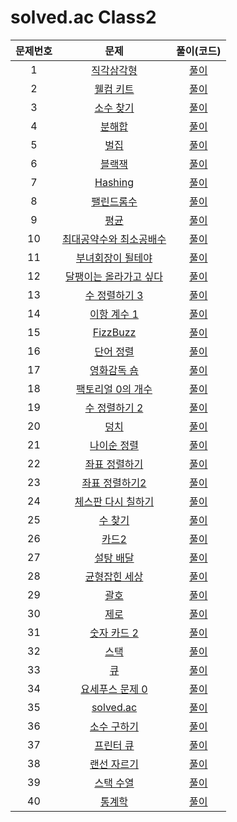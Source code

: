 # solved.ac Class2

| 문제번호 |  문제  | 풀이(코드) |    
|  :---:  | :---: |   :---:  |    
| 1  | [직각삼각형](https://www.acmicpc.net/problem/4153) | [풀이](./4153.py) |    
| 2  | [웰컴 키트](https://www.acmicpc.net/problem/30802) | [풀이](./30802.py) |    
| 3  | [소수 찾기](https://www.acmicpc.net/problem/1978) | [풀이](./1978.py) |    
| 4  | [분해합](https://www.acmicpc.net/problem/2231) | [풀이](./2231.py) |    
| 5  | [벌집](https://www.acmicpc.net/problem/2292) | [풀이](./2292.py) |    
| 6  | [블랙잭](https://www.acmicpc.net/problem/2798) | [풀이](./2798.py) |    
| 7  | [Hashing](https://www.acmicpc.net/problem/15829) | [풀이](./15829.py) |    
| 8  | [팰린드롬수](https://www.acmicpc.net/problem/1259) | [풀이](./1259.py) |    
| 9  | [평균](https://www.acmicpc.net/problem/1546) | [풀이](./1546.py) |    
| 10  | [최대공약수와 최소공배수](https://www.acmicpc.net/problem/2609) | [풀이](./2609.py) |    
| 11  | [부녀회장이 될테야](https://www.acmicpc.net/problem/2775) | [풀이](./2275.py) |    
| 12  | [달팽이는 올라가고 싶다](https://www.acmicpc.net/problem/2869) | [풀이](./2869.py) |    
| 13  | [수 정렬하기 3](https://www.acmicpc.net/problem/10989) | [풀이](./10989.py) |    
| 14  | [이항 계수 1](https://www.acmicpc.net/problem/11050) | [풀이](./11050.py) |    
| 15  | [FizzBuzz](https://www.acmicpc.net/problem/28702) | [풀이](./28702.py) |    
| 16  | [단어 정렬](https://www.acmicpc.net/problem/1181) | [풀이](./1181.py) |    
| 17  | [영화감독 숌](https://www.acmicpc.net/problem/1436) | [풀이]() |    
| 18  | [팩토리얼 0의 개수](https://www.acmicpc.net/problem/1676) | [풀이](./1676.py) |    
| 19  | [수 정렬하기 2](https://www.acmicpc.net/problem/2751) | [풀이](./2751.py) |    
| 20  | [덩치](https://www.acmicpc.net/problem/7568) | [풀이](./7568.py) |    
| 21  | [나이순 정렬](https://www.acmicpc.net/problem/10814) | [풀이](./10814.py) |    
| 22  | [좌표 정렬하기](https://www.acmicpc.net/problem/11650) | [풀이](./11650.py) |    
| 23  | [좌표 정렬하기2](https://www.acmicpc.net/problem/11651) | [풀이](./11651.py) |    
| 24  | [체스판 다시 칠하기](https://www.acmicpc.net/problem/1018) | [풀이]() |    
| 25  | [수 찾기](https://www.acmicpc.net/problem/1920) | [풀이](./1920.py) |    
| 26  | [카드2](https://www.acmicpc.net/problem/2164) | [풀이](./2164.py) |    
| 27  | [설탕 배달](https://www.acmicpc.net/problem/2839) | [풀이]() |    
| 28  | [균형잡힌 세상](https://www.acmicpc.net/problem/4949) | [풀이](./4949.py) |    
| 29  | [괄호](https://www.acmicpc.net/problem/9012) | [풀이](./9012.py) |    
| 30  | [제로](https://www.acmicpc.net/problem/10773) | [풀이](./10773.py) |    
| 31  | [숫자 카드 2](https://www.acmicpc.net/problem/10816) | [풀이](./10816.py) |    
| 32  | [스택](https://www.acmicpc.net/problem/10828) | [풀이](./10828.py) |    
| 33  | [큐](https://www.acmicpc.net/problem/10845) | [풀이](./10845.py) |    
| 34  | [요세푸스 문제 0](https://www.acmicpc.net/problem/11866) | [풀이]() |    
| 35  | [solved.ac](https://www.acmicpc.net/problem/18110) | [풀이]() |    
| 36  | [소수 구하기](https://www.acmicpc.net/problem/1929) | [풀이]() |    
| 37  | [프린터 큐](https://www.acmicpc.net/problem/1966) | [풀이]() |    
| 38  | [랜선 자르기](https://www.acmicpc.net/problem/1654) | [풀이]() |    
| 39  | [스택 수열](https://www.acmicpc.net/problem/1874) | [풀이]() |    
| 40  | [통계학](https://www.acmicpc.net/problem/2108) | [풀이]() |    